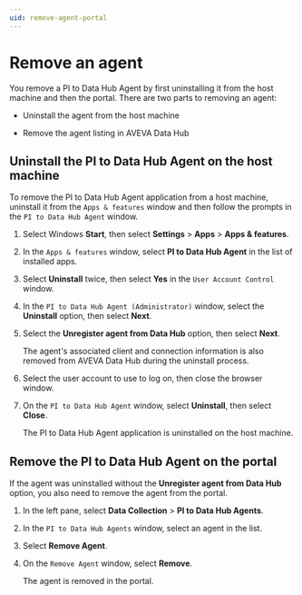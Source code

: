 ```yaml
---
uid: remove-agent-portal
---
```


# Remove an agent

You remove a PI to Data Hub Agent by first uninstalling it from the host machine and then the portal. There are two parts to removing an agent:

* Uninstall the agent from the host machine

* Remove the agent listing in AVEVA Data Hub  

## Uninstall the PI to Data Hub Agent on the host machine

To remove the PI to Data Hub Agent application from a host machine, uninstall it from the `Apps & features` window and then follow the prompts in the `PI to Data Hub Agent` window.

1. Select Windows **Start**, then select **Settings** > **Apps** > **Apps & features**.

1. In the `Apps & features` window, select **PI to Data Hub Agent** in the list of installed apps.
 
1. Select **Uninstall** twice, then select **Yes** in the `User Account Control` window.

1. In the `PI to Data Hub Agent (Administrator)` window, select the **Uninstall** option, then select **Next**.

1. Select the **Unregister agent from Data Hub** option, then select **Next**.

   The agent's associated client and connection information is also removed from AVEVA Data Hub during the uninstall process.

1. Select the user account to use to log on, then close the browser window.

1. On the `PI to Data Hub Agent` window, select **Uninstall**, then select **Close**.

   The PI to Data Hub Agent application is uninstalled on the host machine.

## Remove the PI to Data Hub Agent on the portal

If the agent was uninstalled without the **Unregister agent from Data Hub** option, you also need to remove the agent from the portal.

1. In the left pane, select **Data Collection** > **PI to Data Hub Agents**.

1. In the `PI to Data Hub Agents` window, select an agent in the list.

1. Select **Remove Agent**.

1. On the `Remove Agent` window, select **Remove**.

   The agent is removed in the portal.
